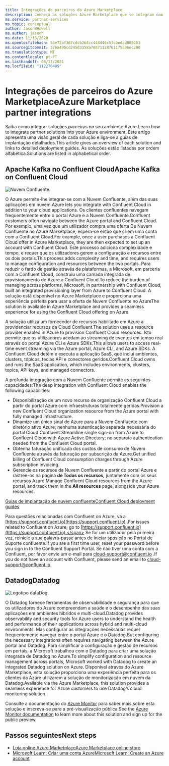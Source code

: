 ```yaml
---
title: Integrações de parceiros do Azure Marketplace
description: Conheça as soluções Azure Marketplace que se integram com o seu ambiente Azure e obtenha link para guias de implementação de parceiros microsoft.
ms.service: partner-services
ms.topic: conceptual
author: JasonWHowell
ms.author: jasonh
ms.date: 11/16/2020
ms.openlocfilehash: 56e72af367cdcb264cc444446c5fcbedcd880451
ms.sourcegitcommit: 376a49bcd245d3358a78871128761175a96ec200
ms.translationtype: MT
ms.contentlocale: pt-PT
ms.lasthandoff: 06/17/2021
ms.locfileid: "112276489"
---
```

# <a name="azure-marketplace-partner-integrations"></a><span data-ttu-id="d0e44-103">Integrações de parceiros do Azure Marketplace</span><span class="sxs-lookup"><span data-stu-id="d0e44-103">Azure Marketplace partner integrations</span></span>

<span data-ttu-id="d0e44-104">Saiba como integrar soluções parceiras no seu ambiente Azure.</span><span class="sxs-lookup"><span data-stu-id="d0e44-104">Learn how to integrate partner solutions into your Azure environment.</span></span> <span data-ttu-id="d0e44-105">Este artigo apresenta uma visão geral de cada solução e liga-se a guias de implantação detalhados.</span><span class="sxs-lookup"><span data-stu-id="d0e44-105">This article gives an overview of each solution and links to detailed deployment guides.</span></span> <span data-ttu-id="d0e44-106">As soluções estão listadas por ordem alfabética.</span><span class="sxs-lookup"><span data-stu-id="d0e44-106">Solutions are listed in alphabetical order.</span></span> 

## <a name="apache-kafka-on-confluent-cloud"></a><span data-ttu-id="d0e44-107">Apache Kafka no Confluent Cloud</span><span class="sxs-lookup"><span data-stu-id="d0e44-107">Apache Kafka on Confluent Cloud</span></span>

![Nuvem Confluente.](./media/partners/confluent-cloud.png)

<span data-ttu-id="d0e44-109">O Azure permite-lhe integrar-se com a Nuvem Confluente, além das suas aplicações em nuvem.</span><span class="sxs-lookup"><span data-stu-id="d0e44-109">Azure lets you integrate with Confluent Cloud in addition to your cloud applications.</span></span> <span data-ttu-id="d0e44-110">Os clientes confluentes navegam frequentemente entre o portal Azure e a Nuvem Confluente.</span><span class="sxs-lookup"><span data-stu-id="d0e44-110">Confluent customers often navigate between the Azure portal and Confluent Cloud.</span></span> <span data-ttu-id="d0e44-111">Por exemplo, uma vez que um utilizador compra uma oferta De Nuvem Confluente no Azure Marketplace, espera-se então que criem uma conta com a Confluent Cloud.</span><span class="sxs-lookup"><span data-stu-id="d0e44-111">For example, once a user purchases a Confluent Cloud offer in Azure Marketplace, they are then expected to set up an account with Confluent Cloud.</span></span> <span data-ttu-id="d0e44-112">Este processo adiciona complexidade e tempo, e requer que os utilizadores gerem a configuração e recursos entre os dois portais.</span><span class="sxs-lookup"><span data-stu-id="d0e44-112">This process adds complexity and time, and requires users to manage configuration and resources between the two portals.</span></span> <span data-ttu-id="d0e44-113">Para reduzir o fardo de gestão através de plataformas, a Microsoft, em parceria com a Confluent Cloud, construiu uma camada integrada de provisionamento de Azure a Confluent Cloud.</span><span class="sxs-lookup"><span data-stu-id="d0e44-113">To reduce the burden of managing across platforms, Microsoft, in partnership with Confluent Cloud, built an integrated provisioning layer from Azure to Confluent Cloud.</span></span> <span data-ttu-id="d0e44-114">A solução está disponível no Azure Marketplace e proporciona uma experiência perfeita para usar a oferta de Nuvem Confluente no Azure</span><span class="sxs-lookup"><span data-stu-id="d0e44-114">The solution is available in Azure Marketplace and  provides a seamless experience for using the Confluent Cloud offering on Azure</span></span>

<span data-ttu-id="d0e44-115">A solução utiliza um fornecedor de recursos habilitado em Azure a providenciar recursos da Cloud Confluent.</span><span class="sxs-lookup"><span data-stu-id="d0e44-115">The solution uses a resource provider enabled in Azure to provision Confluent Cloud resources.</span></span> <span data-ttu-id="d0e44-116">Isto permite que os utilizadores acedam ao streaming de eventos em tempo real através do portal Azure CLI e Azure SDKs.</span><span class="sxs-lookup"><span data-stu-id="d0e44-116">This allows users to access real-time event streaming via the Azure portal, Azure CLI, and Azure SDKs.</span></span> <span data-ttu-id="d0e44-117">A Confluent Cloud detém e executa a aplicação SaaS, que inclui ambientes, clusters, tópicos, teclas API e conectores geridos.</span><span class="sxs-lookup"><span data-stu-id="d0e44-117">Confluent Cloud owns and runs the SaaS application, which includes environments, clusters, topics, API keys, and managed connectors.</span></span>

<span data-ttu-id="d0e44-118">A profunda integração com a Nuvem Confluente permite as seguintes capacidades:</span><span class="sxs-lookup"><span data-stu-id="d0e44-118">The deep integration with Confluent Cloud enables the following capabilities:</span></span>

- <span data-ttu-id="d0e44-119">Disponibilização de um novo recurso de organização Confluent Cloud a partir do portal Azure com infraestruturas totalmente geridas.</span><span class="sxs-lookup"><span data-stu-id="d0e44-119">Provision a new Confluent Cloud organization resource from the Azure portal with fully managed infrastructure.</span></span>
- <span data-ttu-id="d0e44-120">Dinamize um único sinal de Azure para a Nuvem Confluente com diretório ativo Azure; nenhuma autenticação separada necessária do portal Cloud Confluent.</span><span class="sxs-lookup"><span data-stu-id="d0e44-120">Streamline single sign-on from Azure to Confluent Cloud with Azure Active Directory; no separate authentication needed from the Confluent Cloud portal.</span></span>
- <span data-ttu-id="d0e44-121">Obtenha faturação unificada dos custos de consumo de Nuvem Confluente através da faturação por subscrição da Azure.</span><span class="sxs-lookup"><span data-stu-id="d0e44-121">Get unified billing of Confluent Cloud consumption charges through Azure subscription invoicing.</span></span>
- <span data-ttu-id="d0e44-122">Gerencie os recursos da Nuvem Confluente a partir do portal Azure e rastree-os na página **de Todos os recursos,** juntamente com os seus recursos Azure.</span><span class="sxs-lookup"><span data-stu-id="d0e44-122">Manage Confluent Cloud resources from the Azure portal, and track them in the **All resources** page, alongside your Azure resources.</span></span>

[<span data-ttu-id="d0e44-123">Guias de implantação de nuvem confluente</span><span class="sxs-lookup"><span data-stu-id="d0e44-123">Confluent Cloud deployment guides</span></span>](https://docs.confluent.io/current/cloud/marketplace/index.html)

<span data-ttu-id="d0e44-124">Para questões relacionadas com Confluent on Azure, vá a [https://support.confluent.io](https://support.confluent.io) .</span><span class="sxs-lookup"><span data-stu-id="d0e44-124">For issues related to Confluent on Azure, go to [https://support.confluent.io](https://support.confluent.io).</span></span> <span data-ttu-id="d0e44-125">Se for um utilizador pela primeira vez, reinicie a sua palavra-passe antes de iniciar sposição no Portal de Suporte confluente.</span><span class="sxs-lookup"><span data-stu-id="d0e44-125">If you are a first time user, reset your password before you sign in to the Confluent Support Portal.</span></span> <span data-ttu-id="d0e44-126">Se não tiver uma conta com a Confluent, por favor envie um e-mail para [cloud-support@confluent.io](mailto:cloud-support@confluent.io) .</span><span class="sxs-lookup"><span data-stu-id="d0e44-126">If you do not have an account with Confluent, please send an email to [cloud-support@confluent.io](mailto:cloud-support@confluent.io).</span></span>

## <a name="datadog"></a><span data-ttu-id="d0e44-127">Datadog</span><span class="sxs-lookup"><span data-stu-id="d0e44-127">Datadog</span></span>

![Logotipo dataDog.](./media/partners/datadog.png)

<span data-ttu-id="d0e44-129">O Datadog fornece ferramentas de observabilidade e segurança para que os utilizadores do Azure compreendam a saúde e o desempenho das suas aplicações em ambientes híbridos e multi-cloud.</span><span class="sxs-lookup"><span data-stu-id="d0e44-129">Datadog provides observability and security tools for Azure users to understand the health and performance of their applications across hybrid and multi-cloud environments.</span></span> <span data-ttu-id="d0e44-130">Mas configurar as integrações necessárias requer frequentemente navegar entre o portal Azure e o Datadog.</span><span class="sxs-lookup"><span data-stu-id="d0e44-130">But configuring the necessary integrations often requires navigating between the Azure portal and Datadog.</span></span> <span data-ttu-id="d0e44-131">Para simplificar a configuração e gestão de recursos em portais, a Microsoft trabalhou com o Datadog para criar uma solução integrada de Datadog no Azure.</span><span class="sxs-lookup"><span data-stu-id="d0e44-131">To simplify configuration and resource management across portals, Microsoft worked with Datadog to create an integrated Datadog solution on Azure.</span></span> <span data-ttu-id="d0e44-132">Disponível através do Azure Marketplace, esta solução proporciona uma experiência perfeita para os clientes da Azure utilizarem a solução de monitorização em nuvem da Datadog.</span><span class="sxs-lookup"><span data-stu-id="d0e44-132">Available via the Azure Marketplace, this solution provides a seamless experience for Azure customers to use Datadog’s cloud monitoring solution.</span></span>

<span data-ttu-id="d0e44-133">Consulte a documentação do [Azure Monitor](/azure/azure-monitor/platform/partners#datadog) para saber mais sobre esta solução e inscreva-se para a pré-visualização pública.</span><span class="sxs-lookup"><span data-stu-id="d0e44-133">See the [Azure Monitor documentation](/azure/azure-monitor/platform/partners#datadog) to learn more about this solution and sign up for the public preview.</span></span>

## <a name="next-steps"></a><span data-ttu-id="d0e44-134">Passos seguintes</span><span class="sxs-lookup"><span data-stu-id="d0e44-134">Next steps</span></span>

- [<span data-ttu-id="d0e44-135">Loja online Azure Marketplace</span><span class="sxs-lookup"><span data-stu-id="d0e44-135">Azure Marketplace online store</span></span>](https://azure.microsoft.com/marketplace/)
- [<span data-ttu-id="d0e44-136">Microsoft Learn: Criar uma conta Azure</span><span class="sxs-lookup"><span data-stu-id="d0e44-136">Microsoft Learn: Create an Azure account</span></span>](/learn/modules/create-an-azure-account/)
